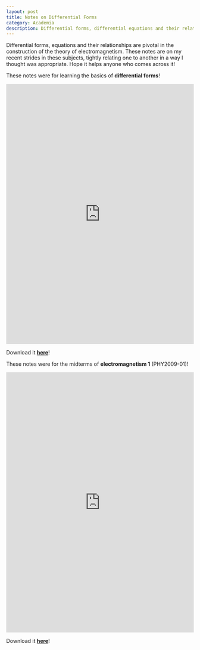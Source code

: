 ```yaml
---
layout: post
title: Notes on Differential Forms
category: Academia
description: Differential forms, differential equations and their relationship are pivotal in the construction of the theory of electromagnetism. These notes record my recent strides in these subjects, tightly relating one to another in a way I thought was appropriate. Hope it helps anyone who comes across it!  
---
```


Differential forms, equations and their relationships are pivotal in the construction of the theory of electromagnetism. These notes are on my recent strides in these subjects, tightly relating one to another in a way I thought was appropriate. Hope it helps anyone who comes across it! 

These notes were for learning the basics of **differential forms**!

<embed src="https://drive.google.com/file/d/1jusqdIjoVnIS0_3TrR0w2SsJUkX6RTmN/view?usp=drive_link" width="100%" height="700px" 
 type="application/pdf">

Download it [**here**](/Mathematics__Differential_Forms.pdf)!

These notes were for the midterms of **electromagnetism 1** (PHY2009-01)! 

<embed src="https://drive.google.com/file/d/1kgo-0bY71gVfCH4aZAid5NJIP8PCQX8m/view?usp=drive_link" width="100%" height="700px" 
 type="application/pdf">

Download it [**here**]("/Physics__Differential_Equations_in_Electromagnetism.pdf)!

<p>&nbsp;&nbsp;&nbsp;&nbsp;&nbsp;</p>
